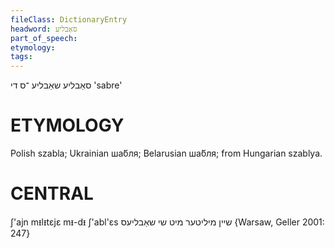 ```yaml
---
fileClass: DictionaryEntry
headword: סאַבליע
part_of_speech: 
etymology: 
tags: 
---
```

סאַבליע
שאַבליע
־ס
די
'sabre'

ETYMOLOGY
===========
Polish szabla; Ukrainian ша́бля; Belarusian ша́бля; from Hungarian szablya.


CENTRAL
========

 ʃ'ajn mᵻlᵻtɛjɛ mᵻ-dᵻ ʃ'abl'ɛs שיין מיליטער מיט שי שאַבליעס {Warsaw, Geller 2001: 247}